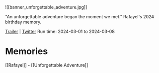 ![[banner_unforgettable_adventure.jpg]]

"An unforgettable adventure began the moment we met."
Rafayel's 2024 birthday memory.

[Trailer](https://www.youtube.com/watch?v=Rgg3aGoPBUM) | [Twitter](https://x.com/search?q=from%3ALove_Deepspace%20Server%20Maintenance&src=typed_query&f=live)
Run time: 2024-03-01 to 2024-03-08 

# Memories
[[Rafayel]] - [[Unforgettable Adventure]]